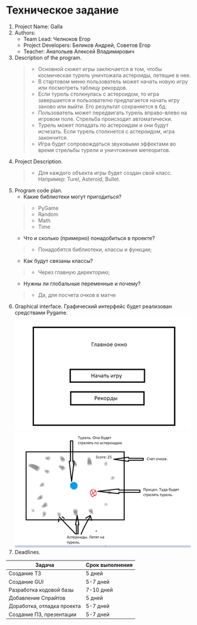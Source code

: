 # Техническое задание

1. Project Name: Galla
2. Authors:
    - Team Lead: Челноков Егор
    - Project Developers: Беликов Андрей, Советов Егор
    - Teacher: Анатольев Алексей Владимирович
3. Description of the program.
      >- Основной сюжет игры заключается в том, чтобы космическая турель уничтожала астероиды, летящие в нее.
      >- В стартовом меню пользователь может начать новую игру или посмотреть таблицу рекордов.
      >- Если турель столкнулась с астероидом, то игра завершается и пользователю предлагается начать игру заново или выйти.
         Его результат сохраняется в бд.
      >- Пользователь может передвигать турель вправо-влево на игровом поле. Стрельба происходит автоматически.
      >- Турель может попадать по астероидам и они будут исчезать. Если турель столкнется с астероидом, игра закончится.
      >- Игра будет сопровождаться звуковыми эффектами во время стрельбы турели и уничтожения метеоритов.
4. Project Description.
      >- Для каждого объекта игры будет создан свой класс. Например: Turel, Asteroid, Bullet.
5. Program code plan.
      - Какие библиотеки могут пригодиться?
      >- PyGame
      >- Random
      >- Math
      >- Time
      - Что и сколько (примерно) понадобиться в проекте?
      >- Понадобятся библиотеки, классы и функции;
      - Как будут связаны классы?
      >- Через главную директорию;
      - Нужны ли глобальные переменные и почему?
      >- Да, для посчета очков в матче
6. Graphical interface.
     Графический интерфейс будет реализован средствами Pygame.
     ![](2024-12-15_11-33-28.png)
     ![](2024-12-15_11-40-27.png)
7. Deadlines.

| Задача                     | Срок выполнения |
|----------------------------|-----------------|
| Создание ТЗ                | 5 дней          |
| Создание GUI               | 5-7 дней        |
| Разработка кодовой базы    | 7-10 дней       |
| Добавление Спрайтов        | 5 дней          |
| Доработка, отладка проекта | 5-7 дней        |
| Создание ПЗ, презентации   | 5-7 дней        |
